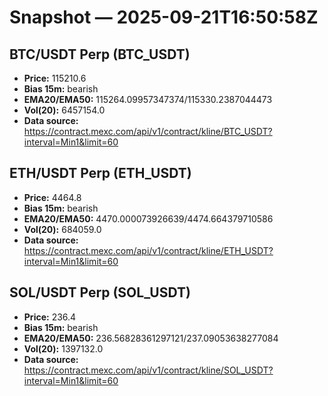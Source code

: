 # Snapshot — 2025-09-21T16:50:58Z

## BTC/USDT Perp (BTC_USDT)
- **Price:** 115210.6
- **Bias 15m:** bearish
- **EMA20/EMA50:** 115264.09957347374/115330.2387044473
- **Vol(20):** 6457154.0
- **Data source:** https://contract.mexc.com/api/v1/contract/kline/BTC_USDT?interval=Min1&limit=60

## ETH/USDT Perp (ETH_USDT)
- **Price:** 4464.8
- **Bias 15m:** bearish
- **EMA20/EMA50:** 4470.000073926639/4474.664379710586
- **Vol(20):** 684059.0
- **Data source:** https://contract.mexc.com/api/v1/contract/kline/ETH_USDT?interval=Min1&limit=60

## SOL/USDT Perp (SOL_USDT)
- **Price:** 236.4
- **Bias 15m:** bearish
- **EMA20/EMA50:** 236.56828361297121/237.09053638277084
- **Vol(20):** 1397132.0
- **Data source:** https://contract.mexc.com/api/v1/contract/kline/SOL_USDT?interval=Min1&limit=60
